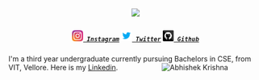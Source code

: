 <h3></h3>
<h1 align="center">
  <a href="https://git.io/typing-svg">
    <img src="https://readme-typing-svg.herokuapp.com?font=Bradley+Hand+ITC&size=35&duration=3000&color=006400&background=FFA21E00&multiline=true&width=500&height=100&lines=Welcome+To+My+Profile...;I+am+Abhishek+Krishna+!!"></a></h1>

<h5 align="center">
  <code><a href="https://www.instagram.com/a_krishna5/" title="Instagram Profile"><img width="22" src="images/instagram.svg"> Instagram</a></code>
  <code><a href="https://twitter.com/akdpsgaya792" title="Twitter Profile"><img width="22" src="images/twitter.svg"> Twitter</a></code>
  <code><a href="https://github.com/akrishna5" title="Github Profile"><img width="22" src="images/github.svg"> Github</a></code>
</h5>

I'm a third year undergraduate currently pursuing Bachelors in CSE, from VIT, Vellore. Here is my [Linkedin](https://www.linkedin.com/in/abhishek-krishna-730705237/).
<img align="right" alt="Abhishek Krishna" src="https://st2.depositphotos.com/46079520/47723/v/380/depositphotos_477230904-stock-illustration-abk-letter-logo-design-white.jpg?forcejpeg=true" width="200" height="200"/>
